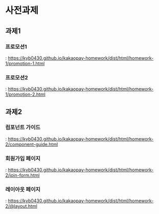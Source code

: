 
# 사전과제

## 과제1
### 프로모션1 
: https://kyb0430.github.io/kakaopay-homework/dist/html/homework-1/promotion-1.html
### 프로모션2  
: https://kyb0430.github.io/kakaopay-homework/dist/html/homework-1/promotion-2.html   


## 과제2
### 컴포넌트 가이드
: https://kyb0430.github.io/kakaopay-homework/dist/html/homework-2/component-guide.html
### 회원가입 페이지
: https://kyb0430.github.io/kakaopay-homework/dist/html/homework-2/join-form.html
### 레이아웃 페이지
: https://kyb0430.github.io/kakaopay-homework/dist/html/homework-2/@layout.html